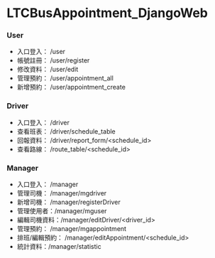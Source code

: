 # LTCBusAppointment_DjangoWeb

### User

-   入口登入： /user
-   帳號註冊： /user/register
-   修改資料： /user/edit
-   管理預約： /user/appointment_all
-   新增預約： /user/appointment_create

### Driver

-   入口登入： /driver	
-   查看班表： /driver/schedule_table
-   回報資料： /driver/report_form/<schedule_id>
-   查看路線： /route_table/<schedule_id>

### Manager

-   入口登入： /manager
-   管理司機： /manager/mgdriver
-   新增司機： /manager/registerDriver
-   管理使用者：/manager/mguser
-   編輯司機資料：/manager/editDriver/<driver_id>
-   管理預約： /manager/mgappointment
-   排班/編輯預約： /manager/editAppointment/<schedule_id>
-   統計資料：/manager/statistic

